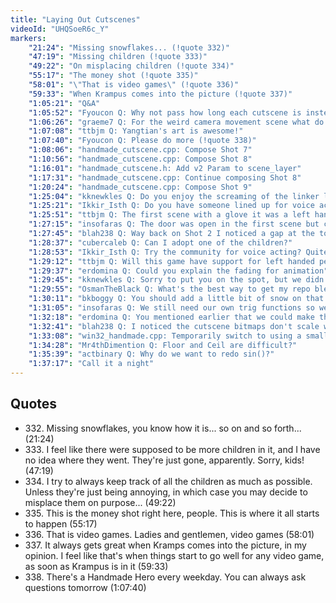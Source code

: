 ```yaml
---
title: "Laying Out Cutscenes"
videoId: "UHQSoeR6c_Y"
markers:
    "21:24": "Missing snowflakes... (!quote 332)"
    "47:19": "Missing children (!quote 333)"
    "49:22": "On misplacing children (!quote 334)"
    "55:17": "The money shot (!quote 335)"
    "58:01": "\"That is video games\" (!quote 336)"
    "59:33": "When Krampus comes into the picture (!quote 337)"
    "1:05:21": "Q&A"
    "1:05:52": "Fyoucon Q: Why not pass how long each cutscene is instead of it being the same for all cutscenes?"
    "1:06:26": "graeme7 Q: For the weird camera movement scene what do you think about interpolating against a curve instead of linearly?"
    "1:07:08": "ttbjm Q: Yangtian's art is awesome!"
    "1:07:40": "Fyoucon Q: Please do more (!quote 338)"
    "1:08:06": "handmade_cutscene.cpp: Compose Shot 7"
    "1:10:56": "handmade_cutscene.cpp: Compose Shot 8"
    "1:16:01": "handmade_cutscene.h: Add v2 Param to scene_layer"
    "1:17:31": "handmade_cutscene.cpp: Continue composing Shot 8"
    "1:20:24": "handmade_cutscene.cpp: Compose Shot 9"
    "1:25:04": "kknewkles Q: Do you enjoy the screaming of the linker lamenting and writhing in Sisyphean agony that he can't write to the .exe?"
    "1:25:21": "Ikkir_Isth Q: Do you have someone lined up for voice acting?"
    "1:25:51": "ttbjm Q: The first scene with a glove it was a left hand glove and the next it's a right hand glove"
    "1:27:15": "insofaras Q: The door was open in the first scene but closed before Krampus enters"
    "1:27:45": "blah238 Q: Way back on Shot 2 I noticed a gap at the top of the window. Is that still there?"
    "1:28:37": "cubercaleb Q: Can I adopt one of the children?"
    "1:28:53": "Ikkir_Isth Q: Try the community for voice acting? Quite a few of us would be willing / have good mics"
    "1:29:12": "ttbjm Q: Will this game have support for left handed people?"
    "1:29:37": "erdomina Q: Could you explain the fading for animation"
    "1:29:45": "kknewkles Q: Sorry to put you on the spot, but we didn't have anything special on 200th day. Anything planned for 256th?"
    "1:29:55": "OsmanTheBlack Q: What's the best way to get my repo blessed on GitHub? I know it's kinda random, but the current blessed Rust repo hasn't been updated in 3 months"
    "1:30:11": "bkboggy Q: You should add a little bit of snow on that one, to add depth"
    "1:31:05": "insofaras Q: We still need our own trig functions so we can stop sin()'ing by using the C standard library"
    "1:32:18": "erdomina Q: You mentioned earlier that we could make the animation sequence smoother by fading. For example when Santa put a hat on the hero. I was wondering what that would look like"
    "1:32:41": "blah238 Q: I noticed the cutscene bitmaps don't scale with the window size. Why is that?"
    "1:33:08": "win32_handmade.cpp: Temporarily switch to using a smaller backbuffer"
    "1:34:28": "Mr4thDimention Q: Floor and Ceil are difficult?"
    "1:35:39": "actbinary Q: Why do we want to redo sin()?"
    "1:37:17": "Call it a night"
---
```


## Quotes

* 332\. Missing snowflakes, you know how it is... so on and so forth... (21:24)
* 333\. I feel like there were supposed to be more children in it, and I have no idea where they went. They're just gone, apparently. Sorry, kids! (47:19)
* 334\. I try to always keep track of all the children as much as possible. Unless they're just being annoying, in which case you may decide to misplace them on purpose... (49:22)
* 335\. This is the money shot right here, people. This is where it all starts to happen (55:17)
* 336\. That is video games. Ladies and gentlemen, video games (58:01)
* 337\. It always gets great when Kramps comes into the picture, in my opinion. I feel like that's when things start to go well for any video game, as soon as Krampus is in it (59:33)
* 338\. There's a Handmade Hero every weekday. You can always ask questions tomorrow (1:07:40)
